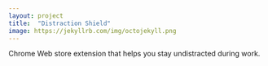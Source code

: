 ```yaml
---
layout: project
title:  "Distraction Shield"
image: https://jekyllrb.com/img/octojekyll.png
---
```

Chrome Web store extension that helps you stay undistracted during work.